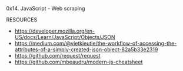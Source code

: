 0x14. JavaScript - Web scraping

RESOURCES
* https://developer.mozilla.org/en-US/docs/Learn/JavaScript/Objects/JSON
* https://medium.com/@vietkieutie/the-workflow-of-accessing-the-attributes-of-a-simply-created-json-object-82a5b33e2319
* https://github.com/request/request
* https://github.com/mbeaudru/modern-js-cheatsheet
